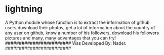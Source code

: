 # lightning
A Python module whose function is to extract the information of github users download their photos, get a lot of information about the country of any user on github, know a number of his followers, download his followers pictures and many, many advantages that you can try! ######################## Was Developed By: Nader. ########################

